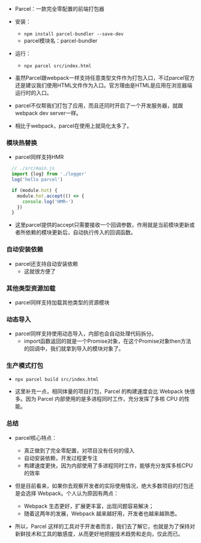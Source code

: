 - Parcel：一款完全零配置的前端打包器

- 安装：
  - `npm install parcel-bundler --save-dev`
  - parcel模块名：parcel-bundler

- 运行：
  - `npx parcel src/index.html`

- 虽然Parcel跟webpack一样支持任意类型文件作为打包入口，不过parcel官方还是建议我们使用HTML文件作为入口。官方理由是HTML是应用在浏览器端运行时的入口。

- parcel不仅帮我们打包了应用，而且还同时开启了一个开发服务器，就跟webpack dev server一样。

- 相比于webpack，parcel在使用上就简化太多了。

### 模块热替换

- parcel同样支持HMR

```js
  // ./src/main.js
  import {log} from './logger'
  log('hello parcel')

  if (module.hot) {
    module.hot.accept(() => {
      console.log('HMR~')
    })
  }
```

- 这里parcel提供的accept只需要接收一个回调参数，作用就是当前模块更新或者所依赖的模块更新后，自动执行传入的回调函数。

### 自动安装依赖

- parcel还支持自动安装依赖
  - 这就很方便了

### 其他类型资源加载

- parcel同样支持加载其他类型的资源模块

### 动态导入

- parcel同样支持使用动态导入，内部也会自动处理代码拆分。
  - import函数返回的就是一个Promise对象，在这个Promise对象then方法的回调中，我们就拿到导入的模块对象了。

### 生产模式打包

- `npx parcel build src/index.html`

- 这里补充一点，相同体量的项目打包，Parcel 的构建速度会比 Webpack 快很多。因为 Parcel 内部使用的是多进程同时工作，充分发挥了多核 CPU 的性能。

### 总结

- parcel核心特点：
  - 真正做到了完全零配置，对项目没有任何的侵入
  - 自动安装依赖，开发过程更专注
  - 构建速度更快，因为内部使用了多进程同时工作，能够充分发挥多核CPU的效率

- 但是目前看来，如果你去观察开发者的实际使用情况，绝大多数项目的打包还是会选择 Webpack。个人认为原因有两点：
  - Webpack 生态更好，扩展更丰富，出现问题容易解决；
  - 随着这两年的发展，Webpack 越来越好用，开发者也越来越熟悉。

- 所以，Parcel 这样的工具对于开发者而言，我们去了解它，也就是为了保持对新鲜技术和工具的敏感度，从而更好地把握技术趋势和走向，仅此而已。
